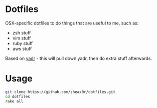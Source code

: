 # Dotfiles

OSX-specific dotfiles to do things that are useful to me, such as:
  * zsh stuff
  * vim stuff
  * ruby stuff
  * aws stuff

Based on [yadr](https://github.com/skwp/dotfiles) - this will pull down yadr, then do
extra stuff afterwards.

# Usage

```bash
git clone https://github.com/sheax0r/dotfiles.git
cd dotfiles
rake all
```




